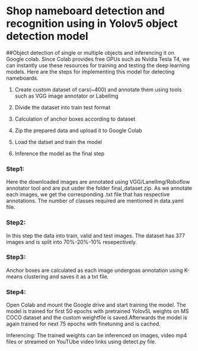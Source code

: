 # Shop nameboard detection and recognition using in Yolov5 object detection model

##Object detection of single or multiple objects and inferencing it on Google colab. Since Colab provides free GPUs such as Nvidia Tesla T4, we can instantly use these resources for training and testing the deep learning models. Here are the steps for implementing this model for detecting nameboards.
1. Create custom dataset of cars(~400) and annotate them using tools such as VGG image annotator or LabelImg

2. Divide the dataset into train test format

3. Calculation of anchor boxes according to dataset

4. Zip the prepared data and upload it to Google Colab

5. Load the datset and train the model

6. Inference the model as the final step

### Step1:
Here the downloaded images are annotated using VGG/LanelImg/Roboflow annotator tool and are put usder the folder final_dataset.zip. As we annotate each images, we get the corresponding .txt file that has respective annotations. The number of classes required are mentioned in data.yaml file.

### Step2:
In this step the data into train, valid and test images. The dataset has 377 images and is split into 70%-20%-10% resepectively.

### Step3:
Anchor boxes are calculated as each image undergoas annotation using K-means clustering and saves it as a txt file.

### Step4:
Open Colab and mount the Google drive and start training the model. The model is trained for first 50 epochs with pretrained Yolov5L weights on MS COCO dataset and the custom weightfile is saved.Afterwards the model is again trained for next 75 epochs with finetuning and is cached. 

Inferencing: The trained weights can be inferenced on images, video mp4 files or streamed on YouTUbe video links using detect.py file. 

